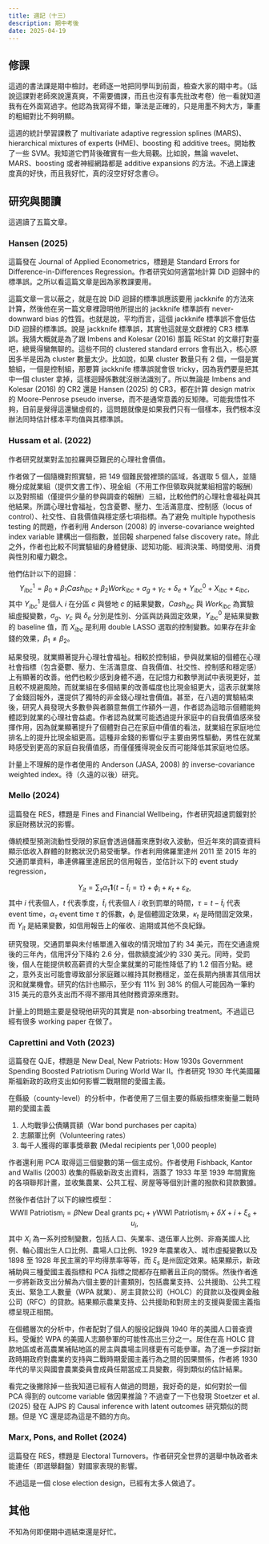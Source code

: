 ```yaml
---
title: 週記（十三）
description: 期中考後
date: 2025-04-19
---
```


## 修課

這週的書法課是期中檢討。老師逐一地把同學叫到前面，檢查大家的期中考。（話說這課對老師來說還真爽，不需要備課，而且也沒有事先批改考卷）他一看就知道我有在外面寫過字。他認為我寫得不錯，筆法是正確的，只是用墨不夠大方，筆畫的粗細對比不夠明顯。

這週的統計學習課教了 multivariate adaptive regression splines (MARS)、hierarchical mixtures of experts (HME)、boosting 和 additive trees。開始教了一些 SVM。我知道它們背後確實有一些大局觀。比如說，無論 wavelet、MARS、boosting 或者神經網路都是 additive expansions 的方法。不過上課速度真的好快，而且我好忙，真的沒空好好念書😔。

## 研究與閱讀

這週讀了五篇文章。

### Hansen (2025)

這篇發在 Journal of Applied Econometrics，標題是 Standard Errors for Difference-in-Differences Regression。作者研究如何適當地計算 DiD 迴歸中的標準誤。之所以看這篇文章是因為家教課要用。

這篇文章一言以蔽之，就是在說 DiD 迴歸的標準誤應該要用 jackknife 的方法來計算，然後他在另一篇文章裡證明他所提出的 jackknife 標準誤有 never-downward bias 的性質。也就是說，平均而言，這個 jackknife 標準誤不會低估 DiD 迴歸的標準誤。說是 jackknife 標準誤，其實他這就是文獻裡的 CR3 標準誤。我猜大概就是為了跟 Imbens and Kolesar (2016) 那篇 REStat 的文章打對臺吧，總覺得蠻無聊的。這些不同的 clustered standard errors 會有出入，核心原因多半是因為 cluster 數量太少。比如說，如果 cluster 數量只有 2 個，一個是實驗組，一個是控制組，那要算 jackknife 標準誤就會很 tricky，因為我們要是把其中一個 cluster 拿掉，這樣迴歸係數就沒辦法識別了。所以無論是 Imbens and Kolesar (2016) 的 CR2 還是 Hansen (2025) 的 CR3，都在計算 design matrix 的 Moore-Penrose pseudo inverse，而不是通常意義的反矩陣。可能我悟性不夠，目前是覺得這還蠻虛假的，這問題就像是如果我們只有一個樣本，我們根本沒辦法同時估計樣本平均值與其標準誤。

### Hussam et al. (2022)

作者研究就業對孟加拉羅興亞難民的心理社會價值。

作者做了一個隨機對照實驗，把 149 個難民營裡頭的區域，各選取 5 個人，並隨機分成就業組（提供文書工作）、現金組（不用工作但領取與就業組相當的報酬）以及對照組（僅提供少量的參與調查的報酬）三組，比較他們的心理社會福祉與其他結果。所謂心理社會福祉，包含憂鬱、壓力、生活滿意度、控制感（locus of control）、社交性、自我價值與穩定感七項指標。為了避免 multiple hypothesis testing 的問題，作者利用 Anderson (2008) 的 inverse-covariance weighted index variable 建構出一個指數，並回報 sharpened false discovery rate。除此之外，作者也比較不同實驗組的身體健康、認知功能、經濟決策、時間使用、消費與性別和權力觀念。

他們估計以下的迴歸：
$$
Y_{ibc}^1 = \beta_0 + \beta_1 \mathit{Cash}_{ibc} + \beta_2 \mathit{Work}_{ibc} + \sigma_g + \gamma_c + \delta_e + Y_{ibc}^0 + X_{ibc} + \varepsilon_{ibc},
$$
其中 $Y_{ibc}^1$ 是個人 $i$ 在分區 $c$ 與營地 $c$ 的結果變數，$\mathit{Cash}_{ibc}$ 與 $\mathit{Work}_{ibc}$ 為實驗組虛擬變數，$\sigma_g$、$\gamma_c$ 與 $\delta_e$ 分別是性別、分區與訪員固定效果，$Y_{ibc}^0$ 是結果變數的 baseline 值，而 $X_{ibc}$ 是利用 double LASSO 選取的控制變數。如果存在非金錢的效果，$\beta_1 \neq \beta_2$。

結果發現，就業顯著提升心理社會福祉。相較於控制組，參與就業組的個體在心理社會指標（包含憂鬱、壓力、生活滿意度、自我價值、社交性、控制感和穩定感）上有顯著的改善。他們也較少感到身體不適，在記憶力和數學測試中表現更好，並且較不規避風險。而就業組在多個結果的改善幅度也比現金組更大，這表示就業除了金錢回報外，還提供了獨特的非金錢心理社會價值。甚至，在八週的實驗結束後，研究人員發現大多數參與者願意無償工作額外一週，作者認為這暗示個體能夠體認到就業的心理社會益處。作者認為就業可能透過提升家庭中的自我價值感來發揮作用，因為就業顯著提升了個體對自己在家庭中價值的看法，就業組在家庭地位排名上的提升比現金組更高。這種非金錢的影響似乎主要由男性驅動，男性在就業時感受到更高的家庭自我價值感，而僅僅獲得現金反而可能降低其家庭地位感。

計量上不理解的是作者使用的 Anderson (JASA, 2008) 的 inverse-covariance weighted index。待（久遠的以後）研究。

### Mello (2024)

這篇發在 RES，標題是 Fines and Financial Wellbeing，作者研究超速罰鍰對於家庭財務狀況的影響。

傳統模型預測流動性受限的家庭會透過儲蓄來應對收入波動，但近年來的調查資料顯示低收入群體的財務狀況仍易受衝擊。作者利用佛羅里達州 2011 至 2015 年的交通罰單資料，串連佛羅里達居民的信用報告，並估計以下的 event study regression，

$$
Y_{i t} = \sum_{\tau} \alpha_{\tau} \mathbf{1}\{ t - \tilde{t}_i = \tau\} + \phi_i + \kappa_t + \varepsilon_{it},
$$
其中 $i$ 代表個人，$t$ 代表季度，$\tilde{t}_i$ 代表個人 $i$ 收到罰單的時間，$\tau = t - \tilde{t}_i$ 代表 event time，$\alpha_{\tau}$ event time $\tau$ 的係數，$\phi_i$ 是個體固定效果，$\kappa_t$ 是時間固定效果，而 $Y_{it}$ 是結果變數，如信用報告上的催收、逾期或其他不良紀錄。

研究發現，交通罰單與未付帳單進入催收的情況增加了約 34 美元，而在交通違規後的三年內，信用評分下降約 2.6 分，借款額度減少約 330 美元。同時，受罰後，個人在能提供較高薪資的大型企業就業的可能性降低了約 1.2 個百分點。總之，意外支出可能會導致部分家庭難以維持其財務穩定，並在長期內損害其信用狀況和就業機會。研究的估計也顯示，至少有 11% 到 38% 的個人可能因為一筆約 315 美元的意外支出而不得不挪用其他財務資源來應對。

計量上的問題主要是發現他研究的其實是 non-absorbing treatment。不過這已經有很多 working paper 在做了。

### Caprettini and Voth (2023)

這篇發在 QJE，標題是 New Deal, New Patriots: How 1930s Government Spending Boosted Patriotism During World War II。作者研究 1930 年代美國羅斯福新政的政府支出如何影響二戰期間的愛國主義。

在縣級（county-level）的分析中，作者使用了三個主要的縣級指標來衡量二戰時期的愛國主義

1. 人均戰爭公債購買額（War bond purchases per capita）
2. 志願軍比例（Volunteering rates）
3. 每千人獲得的軍事獎章數 (Medal recipients per 1,000 people)

作者還利用 PCA 取得這三個變數的第一個主成份。作者使用 Fishback, Kantor and Wallis (2003) 收集的縣級新政支出資料，涵蓋了 1933 年至 1939 年間實施的各項聯邦計畫，並收集農業、公共工程、房屋等等個別計畫的撥款和貸款數據。

然後作者估計了以下的線性模型：
$$
\text{WWII Patriotism}_i = \beta \text{New Deal grants pc}_i + \gamma \text{WWI Patriotism}_i + \delta X+i + \xi_s + u_i,
$$
其中 $X_i$ 為一系列控制變數，包括人口、失業率、退伍軍人比例、非裔美國人比例、軸心國出生人口比例、農場人口比例、1929 年農業收入、城市虛擬變數以及 1898 至 1928 年民主黨的平均得票率等等，而 $\xi_s$ 是州固定效果。結果顯示，新政補助與三種愛國主義指標和 PCA 指標之間都存在顯著且正向的關係。然後作者進一步將新政支出分解為六個主要的計畫類別，包括農業支持、公共援助、公共工程支出、緊急工人數量（WPA 就業）、房主貸款公司（HOLC）的貸款以及復興金融公司（RFC）的貸款。結果顯示農業支持、公共援助和對房主的支援與愛國主義指標呈現正相關。

在個體層次的分析中，作者配對了個人的服役記錄與 1940 年的美國人口普查資料。受僱於 WPA 的美國人志願參軍的可能性高出三分之一。居住在高 HOLC 貸款地區或者高農業補貼地區的房主與農場主同樣更有可能參軍。為了進一步探討新政時期政府對農業的支持與二戰時期愛國主義行為之間的因果關係，作者將 1930 年代的旱災與國會農業委員會成員任期當成工具變數，得到類似的估計結果。

看完之後撇除掉一些我知道已經有人做過的問題，我好奇的是，如何對於一個 PCA 得到的 outcome variable 做因果推論？不過查了一下也發現 Stoetzer et al. (2025) 發在 AJPS 的 Causal inference with latent outcomes 研究類似的問題。但是 YC 還是認為這是不錯的方向。

### Marx, Pons, and Rollet (2024)

這篇發在 RES，標題是 Electoral Turnovers。作者研究全世界的選舉中執政者未能連任（即選舉翻盤）對國家表現的影響。

不過這是一個 close election design，已經有太多人做過了。

## 其他

不知為何即便期中週結束還是好忙。